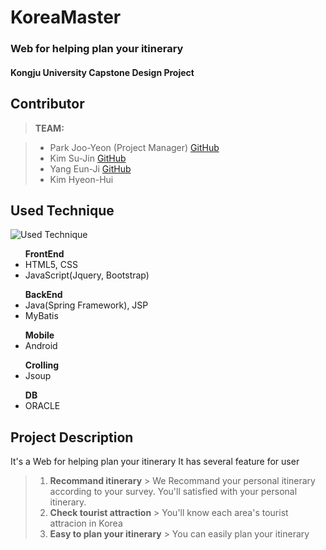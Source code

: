 # KoreaMaster
### Web for helping plan your itinerary
#### Kongju University Capstone Design Project


Contributor
-------------

> **TEAM:**

> - <i class="icon-user"></i> Park Joo-Yeon (Project Manager) [GitHub](https://github.com/JooYeonPark)
> -  <i class="icon-user"></i> Kim Su-Jin [GitHub](https://github.com/sujjiny)
> -  <i class="icon-user"></i> Yang Eun-Ji [GitHub](https://github.com/yangyongyong)
> -  <i class="icon-user"></i> Kim Hyeon-Hui 


Used Technique
-------------

![Used Technique](https://github.com/JooYeonPark/KoreaMaster/tree/master/KoreaMaster2/UsedTech.png)
<ul> 
<strong>FrontEnd </strong> 
<li> HTML5, CSS</li>
<li> JavaScript(Jquery, Bootstrap) </li>
</ul>
<ul> 
<strong>BackEnd </strong>
<li> Java(Spring Framework), JSP </li>
<li> MyBatis </li>
</ul>
<ul> 
<strong>Mobile </strong>
<li> Android</li>
</ul>
<ul>
<strong> Crolling </strong>
<li> Jsoup </li>
</ul>
<ul>
<strong> DB </strong>
<li> ORACLE </li>
</ul>



Project Description
-------------------
It's a Web for helping plan your itinerary
 It has several feature for user
> 1. <strong>Recommand itinerary</strong> 
	> We Recommand your personal itinerary according to your survey.
  > You'll satisfied with your personal itinerary.
> 2. <strong>Check tourist attraction</strong> 
	> You'll know each area's tourist attracion in Korea
> 3. <strong>Easy to plan your itinerary</strong>
	> You can easily plan your itinerary

